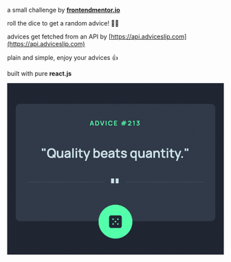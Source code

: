 a small challenge by **[frontendmentor.io](http://frontendmentor.io)**

roll the dice to get a random advice! :student:

advices get fetched from an API by [https://api.adviceslip.com](https://api.adviceslip.com)

plain and simple, enjoy your advices :+1:

built with pure **react.js**

![preview](./src/assets/images/preview.png)
